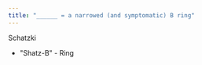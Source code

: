 ```yaml
---
title: "______ = a narrowed (and symptomatic) B ring"
---
```

Schatzki
- &quot;Shatz-B&quot; - Ring

